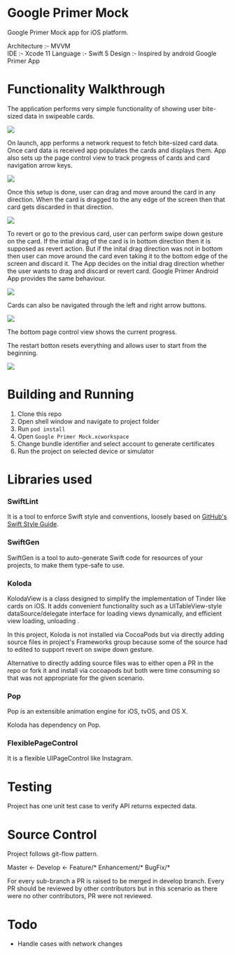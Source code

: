 # Google Primer Mock

Google Primer Mock app for iOS platform.

Architecture :- MVVM  
IDE :- Xcode 11
Language :- Swift 5
Design :- Inspired by android Google Primer App

# Functionality Walkthrough

The application performs very simple functionality of showing user bite-sized data in swipeable cards.

![](assets/swipe-demo.gif)

On launch, app performs a network request to fetch bite-sized card data. Once card data is received app populates the cards and displays them. App also sets up the page control view to track progress of cards and card navigation arrow keys.

![](assets/load-demo.gif)

Once this setup is done, user can drag and move around the card in any direction. When the card is dragged to the any edge of the screen then that card gets discarded in that direction.

![](assets/drag-demo.gif)

To revert or go to the previous card, user can perform swipe down gesture on the card. If the intial drag of the card is in bottom direction then it is supposed as revert action. But if the inital drag direction was not in bottom then user can move around the card even taking it to the bottom edge of the screen and discard it. The App decides on the initial drag direction whether the user wants to drag and discard or revert card. Google Primer Android App provides the same behaviour.

![](assets/revert-demo.gif)

Cards can also be navigated through the left and right arrow buttons.

![](assets/arrow-keys-demo.gif)

The bottom page control view shows the current progress.

The restart botton resets everything and allows user to start from the beginning.

![](assets/restart-demo.gif)

# Building and Running

1. Clone this repo
1. Open shell window and navigate to project folder
1. Run `pod install`
1. Open `Google Primer Mock.xcworkspace`
1. Change bundle identifier and select account to generate certificates
1. Run the project on selected device or simulator

# Libraries used

### SwiftLint

It is a tool to enforce Swift style and conventions, loosely based on [GitHub's Swift Style Guide](https://github.com/github/swift-style-guide).

### SwiftGen

SwiftGen is a tool to auto-generate Swift code for resources of your projects, to make them type-safe to use.

### Koloda

KolodaView is a class designed to simplify the implementation of Tinder like cards on iOS. It adds convenient functionality such as a UITableView-style dataSource/delegate interface for loading views dynamically, and efficient view loading, unloading .

In this project, Koloda is not installed via CocoaPods but via directly adding source files in project's Frameworks group because some of the source had to edited to support revert on swipe down gesture.

Alternative to directly adding source files was to either open a PR in the repo or fork it and install via cocoapods but both were time consuming so that was not appropriate for the given scenario.

### Pop

Pop is an extensible animation engine for iOS, tvOS, and OS X.

Koloda has dependency on Pop.

### FlexiblePageControl

It is a flexible UIPageControl like Instagram.

# Testing

Project has one unit test case to verify API returns expected data.

# Source Control

Project follows git-flow pattern.

Master <- Develop <- Feature/*
                     Enhancement/*
                     BugFix/*

For every sub-branch a PR is raised to be merged in develop branch. Every PR should be reviewed by other contributors but in this scenario as there were no other contributors, PR were not reviewed.

# Todo

- Handle cases with network changes

